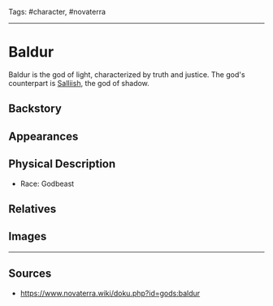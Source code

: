 Tags: #character, #novaterra

---
# Baldur

Baldur is the god of light, characterized by truth and justice. The god's counterpart is [Salliish](Salliish.md), the god of shadow.

## Backstory

## Appearances

## Physical Description

- Race: Godbeast

## Relatives

## Images

---
## Sources
- https://www.novaterra.wiki/doku.php?id=gods:baldur